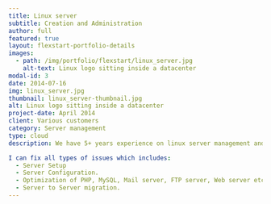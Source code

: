 ```yaml
---
title: Linux server
subtitle: Creation and Administration
author: full
featured: true
layout: flexstart-portfolio-details
images:
  - path: /img/portfolio/flexstart/linux_server.jpg
    alt-text: Linux logo sitting inside a datacenter
modal-id: 3
date: 2014-07-16
img: linux_server.jpg
thumbnail: linux_server-thumbnail.jpg
alt: Linux logo sitting inside a datacenter
project-date: April 2014
client: Various customers
category: Server management
type: cloud
description: We have 5+ years experience on linux server management and am passionate about it. If you need to setup new application or fix an existing one, wait, don't go anywhere! You're at the perfect place. :)

I can fix all types of issues which includes:
  - Server Setup
  - Server Configuration.
  - Optimization of PHP, MySQL, Mail server, FTP server, Web server etc.
  - Server to Server migration.
---
```

